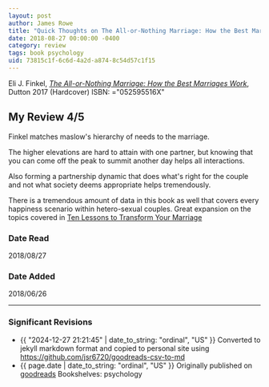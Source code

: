 ```yaml
---
layout: post
author: James Rowe
title: "Quick Thoughts on The All-or-Nothing Marriage: How the Best Marriages Work"
date: 2018-08-27 00:00:00 -0400
category: review
tags: book psychology
uid: 73815c1f-6c6d-4a2d-a874-8c54d57c1f15
---
```


Eli J. Finkel, *[The All-or-Nothing Marriage: How the Best Marriages Work](https://www.goodreads.com/book/show/34001660)*,  Dutton 2017 (Hardcover) ISBN: ="052595516X"

## My Review 4/5

Finkel matches maslow's hierarchy of needs to the marriage.

The higher elevations are hard to attain with one partner, but knowing that you can come off the peak to summit another day helps all interactions.

Also forming a partnership dynamic that does what's right for the couple and not what society deems appropriate helps tremendously.

There is a tremendous amount of data in this book as well that covers every happiness scenario within hetero-sexual couples. Great expansion on the topics covered in [Ten Lessons to Transform Your Marriage](https://www.goodreads.com/book/show/634227)

### Date Read
2018/08/27

### Date Added
2018/06/26

---

### Significant Revisions

- {{ "2024-12-27 21:21:45" | date_to_string: "ordinal", "US" }} Converted to jekyll markdown format and copied to personal site using <https://github.com/jsr6720/goodreads-csv-to-md>
- {{ page.date | date_to_string: "ordinal", "US" }} Originally published on [goodreads](https://www.goodreads.com) Bookshelves: psychology